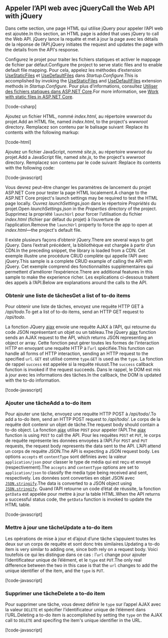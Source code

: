## <a name="call-the-web-api-with-jquery"></a><span data-ttu-id="6862f-101">Appeler l’API web avec jQuery</span><span class="sxs-lookup"><span data-stu-id="6862f-101">Call the Web API with jQuery</span></span>

<span data-ttu-id="6862f-102">Dans cette section, une page HTML qui utilise jQuery pour appeler l’API web est ajoutée.</span><span class="sxs-lookup"><span data-stu-id="6862f-102">In this section, an HTML page is added that uses jQuery to call the Web API.</span></span> <span data-ttu-id="6862f-103">jQuery lance la requête et met à jour la page avec les détails de la réponse de l’API.</span><span class="sxs-lookup"><span data-stu-id="6862f-103">jQuery initiates the request and updates the page with the details from the API's response.</span></span>

<span data-ttu-id="6862f-104">Configurez le projet pour traiter les fichiers statiques et activer le mappage de fichier par défaut.</span><span class="sxs-lookup"><span data-stu-id="6862f-104">Configure the project to serve static files and to enable default file mapping.</span></span> <span data-ttu-id="6862f-105">Pour cela, appelez les méthodes d’extension [UseStaticFiles](/dotnet/api/microsoft.aspnetcore.builder.staticfileextensions.usestaticfiles#Microsoft_AspNetCore_Builder_StaticFileExtensions_UseStaticFiles_Microsoft_AspNetCore_Builder_IApplicationBuilder_) et [UseDefaultFiles](/dotnet/api/microsoft.aspnetcore.builder.defaultfilesextensions.usedefaultfiles#Microsoft_AspNetCore_Builder_DefaultFilesExtensions_UseDefaultFiles_Microsoft_AspNetCore_Builder_IApplicationBuilder_) dans *Startup.Configure*.</span><span class="sxs-lookup"><span data-stu-id="6862f-105">This is accomplished by invoking the [UseStaticFiles](/dotnet/api/microsoft.aspnetcore.builder.staticfileextensions.usestaticfiles#Microsoft_AspNetCore_Builder_StaticFileExtensions_UseStaticFiles_Microsoft_AspNetCore_Builder_IApplicationBuilder_) and [UseDefaultFiles](/dotnet/api/microsoft.aspnetcore.builder.defaultfilesextensions.usedefaultfiles#Microsoft_AspNetCore_Builder_DefaultFilesExtensions_UseDefaultFiles_Microsoft_AspNetCore_Builder_IApplicationBuilder_) extension methods in *Startup.Configure*.</span></span> <span data-ttu-id="6862f-106">Pour plus d’informations, consultez [Utiliser des fichiers statiques dans ASP.NET Core](xref:fundamentals/static-files).</span><span class="sxs-lookup"><span data-stu-id="6862f-106">For more information, see [Work with static files in ASP.NET Core](xref:fundamentals/static-files).</span></span>

[!code-csharp[](../../tutorials/first-web-api/samples/2.0/TodoApi/Startup2.cs?name=snippet_Configure&highlight=3-4)]

<span data-ttu-id="6862f-107">Ajoutez un fichier HTML, nommé *index.html*, au répertoire *wwwroot* du projet.</span><span class="sxs-lookup"><span data-stu-id="6862f-107">Add an HTML file, named *index.html*, to the project's *wwwroot* directory.</span></span> <span data-ttu-id="6862f-108">Remplacez son contenu par le balisage suivant :</span><span class="sxs-lookup"><span data-stu-id="6862f-108">Replace its contents with the following markup:</span></span>

[!code-html[](../../tutorials/first-web-api/samples/2.0/TodoApi/wwwroot/index.html)]

<span data-ttu-id="6862f-109">Ajoutez un fichier JavaScript, nommé *site.js*, au répertoire *wwwroot* du projet.</span><span class="sxs-lookup"><span data-stu-id="6862f-109">Add a JavaScript file, named *site.js*, to the project's *wwwroot* directory.</span></span> <span data-ttu-id="6862f-110">Remplacez son contenu par le code suivant :</span><span class="sxs-lookup"><span data-stu-id="6862f-110">Replace its contents with the following code:</span></span>

[!code-javascript[](../../tutorials/first-web-api/samples/2.0/TodoApi/wwwroot/site.js?name=snippet_SiteJs)]

<span data-ttu-id="6862f-111">Vous devrez peut-être changer les paramètres de lancement du projet ASP.NET Core pour tester la page HTML localement.</span><span class="sxs-lookup"><span data-stu-id="6862f-111">A change to the ASP.NET Core project's launch settings may be required to test the HTML page locally.</span></span> <span data-ttu-id="6862f-112">Ouvrez *launchSettings.json* dans le répertoire *Propriétés* du projet.</span><span class="sxs-lookup"><span data-stu-id="6862f-112">Open *launchSettings.json* in the *Properties* directory of the project.</span></span> <span data-ttu-id="6862f-113">Supprimez la propriété `launchUrl` pour forcer l’utilisation du fichier *index.html* (fichier par défaut du projet) à l’ouverture de l’application.</span><span class="sxs-lookup"><span data-stu-id="6862f-113">Remove the `launchUrl` property to force the app to open at *index.html*&mdash;the project's default file.</span></span>

<span data-ttu-id="6862f-114">Il existe plusieurs façons d’obtenir jQuery.</span><span class="sxs-lookup"><span data-stu-id="6862f-114">There are several ways to get jQuery.</span></span> <span data-ttu-id="6862f-115">Dans l’extrait précédent, la bibliothèque est chargée à partir d’un CDN.</span><span class="sxs-lookup"><span data-stu-id="6862f-115">In the preceding snippet, the library is loaded from a CDN.</span></span> <span data-ttu-id="6862f-116">Cet exemple illustre une procédure CRUD complète qui appelle l’API avec jQuery.</span><span class="sxs-lookup"><span data-stu-id="6862f-116">This sample is a complete CRUD example of calling the API with jQuery.</span></span> <span data-ttu-id="6862f-117">Cet exemple comprend des fonctionnalités supplémentaires qui permettent d’améliorer l’expérience.</span><span class="sxs-lookup"><span data-stu-id="6862f-117">There are additional features in this sample to make the experience richer.</span></span> <span data-ttu-id="6862f-118">Les explications ci-dessous traitent des appels à l’API.</span><span class="sxs-lookup"><span data-stu-id="6862f-118">Below are explanations around the calls to the API.</span></span>

### <a name="get-a-list-of-to-do-items"></a><span data-ttu-id="6862f-119">Obtenir une liste de tâches</span><span class="sxs-lookup"><span data-stu-id="6862f-119">Get a list of to-do items</span></span>

<span data-ttu-id="6862f-120">Pour obtenir une liste de tâches, envoyez une requête HTTP GET à */api/todo*.</span><span class="sxs-lookup"><span data-stu-id="6862f-120">To get a list of to-do items, send an HTTP GET request to */api/todo*.</span></span>

<span data-ttu-id="6862f-121">La fonction JQuery [ajax](https://api.jquery.com/jquery.ajax/) envoie une requête AJAX à l’API, qui retourne du code JSON représentant un objet ou un tableau.</span><span class="sxs-lookup"><span data-stu-id="6862f-121">The jQuery [ajax](https://api.jquery.com/jquery.ajax/) function sends an AJAX request to the API, which returns JSON representing an object or array.</span></span> <span data-ttu-id="6862f-122">Cette fonction peut gérer toutes les formes de l’interaction HTTP en envoyant une requête HTTP à l’`url` spécifiée.</span><span class="sxs-lookup"><span data-stu-id="6862f-122">This function can handle all forms of HTTP interaction, sending an HTTP request to the specified `url`.</span></span> <span data-ttu-id="6862f-123">`GET` est utilisé comme `type`.</span><span class="sxs-lookup"><span data-stu-id="6862f-123">`GET` is used as the `type`.</span></span> <span data-ttu-id="6862f-124">La fonction de rappel `success` est appelée si la requête réussit.</span><span class="sxs-lookup"><span data-stu-id="6862f-124">The `success` callback function is invoked if the request succeeds.</span></span> <span data-ttu-id="6862f-125">Dans le rappel, le DOM est mis à jour avec les informations des tâches.</span><span class="sxs-lookup"><span data-stu-id="6862f-125">In the callback, the DOM is updated with the to-do information.</span></span>

[!code-javascript[](../../tutorials/first-web-api/samples/2.0/TodoApi/wwwroot/site.js?name=snippet_GetData)]

### <a name="add-a-to-do-item"></a><span data-ttu-id="6862f-126">Ajouter une tâche</span><span class="sxs-lookup"><span data-stu-id="6862f-126">Add a to-do item</span></span>

<span data-ttu-id="6862f-127">Pour ajouter une tâche, envoyez une requête HTTP POST à */api/todo/*.</span><span class="sxs-lookup"><span data-stu-id="6862f-127">To add a to-do item, send an HTTP POST request to */api/todo/*.</span></span> <span data-ttu-id="6862f-128">Le corps de la requête doit contenir un objet de tâche.</span><span class="sxs-lookup"><span data-stu-id="6862f-128">The request body should contain a to-do object.</span></span> <span data-ttu-id="6862f-129">La fonction [ajax](https://api.jquery.com/jquery.ajax/) utilise `POST` pour appeler l’API.</span><span class="sxs-lookup"><span data-stu-id="6862f-129">The [ajax](https://api.jquery.com/jquery.ajax/) function is using `POST` to call the API.</span></span> <span data-ttu-id="6862f-130">Pour les requêtes `POST` et `PUT`, le corps de requête représente les données envoyées à l’API.</span><span class="sxs-lookup"><span data-stu-id="6862f-130">For `POST` and `PUT` requests, the request body represents the data sent to the API.</span></span> <span data-ttu-id="6862f-131">L’API attend un corps de requête JSON.</span><span class="sxs-lookup"><span data-stu-id="6862f-131">The API is expecting a JSON request body.</span></span> <span data-ttu-id="6862f-132">Les options `accepts` et `contentType` sont définies avec la valeur `application/json` pour classer le type de média qui est reçu et envoyé (respectivement).</span><span class="sxs-lookup"><span data-stu-id="6862f-132">The `accepts` and `contentType` options are set to `application/json` to classify the media type being received and sent, respectively.</span></span> <span data-ttu-id="6862f-133">Les données sont converties en objet JSON avec [`JSON.stringify`](https://developer.mozilla.org/docs/Web/JavaScript/Reference/Global_Objects/JSON/stringify).</span><span class="sxs-lookup"><span data-stu-id="6862f-133">The data is converted to a JSON object using [`JSON.stringify`](https://developer.mozilla.org/docs/Web/JavaScript/Reference/Global_Objects/JSON/stringify).</span></span> <span data-ttu-id="6862f-134">Quand l’API retourne un code d’état de réussite, la fonction `getData` est appelée pour mettre à jour la table HTML.</span><span class="sxs-lookup"><span data-stu-id="6862f-134">When the API returns a successful status code, the `getData` function is invoked to update the HTML table.</span></span>

[!code-javascript[](../../tutorials/first-web-api/samples/2.0/TodoApi/wwwroot/site.js?name=snippet_AddItem)]

### <a name="update-a-to-do-item"></a><span data-ttu-id="6862f-135">Mettre à jour une tâche</span><span class="sxs-lookup"><span data-stu-id="6862f-135">Update a to-do item</span></span>

<span data-ttu-id="6862f-136">Les opérations de mise à jour et d’ajout d’une tâche s’appuient toutes les deux sur un corps de requête et sont donc très similaires.</span><span class="sxs-lookup"><span data-stu-id="6862f-136">Updating a to-do item is very similar to adding one, since both rely on a request body.</span></span> <span data-ttu-id="6862f-137">Voici toutefois ce qui les distingue dans ce cas : l’`url` change pour ajouter l’identificateur unique de l’élément, et le `type` est `PUT`.</span><span class="sxs-lookup"><span data-stu-id="6862f-137">The only real difference between the two in this case is that the `url` changes to add the unique identifier of the item, and the `type` is `PUT`.</span></span>

[!code-javascript[](../../tutorials/first-web-api/samples/2.0/TodoApi/wwwroot/site.js?name=snippet_AjaxPut)]

### <a name="delete-a-to-do-item"></a><span data-ttu-id="6862f-138">Supprimer une tâche</span><span class="sxs-lookup"><span data-stu-id="6862f-138">Delete a to-do item</span></span>

<span data-ttu-id="6862f-139">Pour supprimer une tâche, vous devez définir le `type` sur l’appel AJAX avec la valeur `DELETE` et spécifier l’identificateur unique de l’élément dans l’URL.</span><span class="sxs-lookup"><span data-stu-id="6862f-139">Deleting a to-do item is accomplished by setting the `type` on the AJAX call to `DELETE` and specifing the item's unique identifier in the URL.</span></span>

[!code-javascript[](../../tutorials/first-web-api/samples/2.0/TodoApi/wwwroot/site.js?name=snippet_AjaxDelete)]
